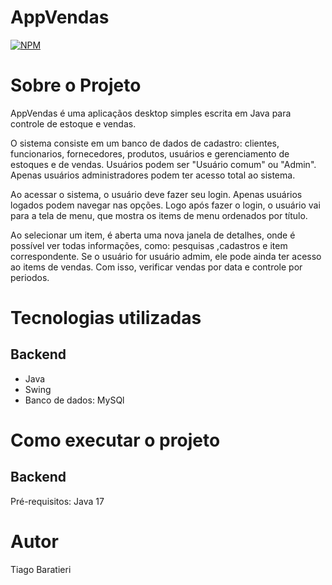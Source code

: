 # AppVendas
 
[![NPM](https://img.shields.io/npm/l/react)](https://github.com/TiagoBaratieri/SistemaVendas/blob/main/licence)

# Sobre o Projeto
AppVendas é uma aplicaçãos desktop simples escrita em Java para controle de estoque e vendas.

O sistema consiste em um banco de dados de cadastro: clientes, funcionarios, fornecedores, produtos, usuários e gerenciamento de estoques e de vendas.
Usuários podem ser "Usuário comum" ou "Admin". Apenas usuários administradores podem ter acesso  total ao sistema.

Ao acessar o sistema, o usuário deve fazer seu login. Apenas usuários logados podem navegar nas opções. Logo após fazer o login, o usuário vai para a tela de menu, que mostra os items de menu ordenados por título.

Ao selecionar um item, é aberta uma nova janela de detalhes, onde é possível ver todas informações, como: pesquisas ,cadastros e item correspondente.
Se o usuário for usuário admim, ele pode ainda ter acesso ao items de vendas. Com isso, verificar vendas por data e controle por periodos.


# Tecnologias utilizadas
## Backend
- Java
- Swing
- Banco de dados: MySQl

# Como executar o projeto

## Backend
Pré-requisitos: Java 17

# Autor

Tiago Baratieri

